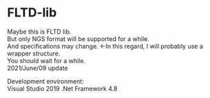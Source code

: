 # FLTD-lib

Maybe this is FLTD lib.  
But only NGS format will be supported for a while.  
And specifications may change.  <-In this regard, I will probably use a wrapper structure.  
You should wait for a while.  
2021/June/09 update

Development environment:  
Visual Studio 2019
.Net Framework 4.8
